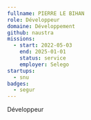 ```yaml
---
fullname: PIERRE LE BIHAN
role: Développeur
domaine: Développement
github: naustra
missions:
  - start: 2022-05-03
    end: 2025-01-01
    status: service
    employer: Selego
startups:
  - snu
badges:
  - segur
---
```




Développeur 
